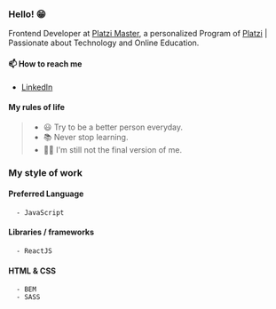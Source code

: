 ### Hello! 😁

<!--
**juliocesardeveloper/juliocesardeveloper** is a ✨ _special_ ✨ repository because its `README.md` (this file) appears on your GitHub profile.

Here are some ideas to get you started:

- 🔭 I’m currently working on ...
- 🌱 I’m currently learning ...
- 👯 I’m looking to collaborate on ...
- 🤔 I’m looking for help with ...
- 💬 Ask me about ...
- 📫 How to reach me: ...
- 😄 Pronouns: ...
- ⚡ Fun fact: ...
-->
Frontend Developer at [Platzi Master](https://platzi.com/blog/conoce-que-es-platzi-master/), a personalized Program of [Platzi](https://platzi.com/) | Passionate about Technology and Online Education.

#### 📫 How to reach me

- [LinkedIn](https://www.linkedin.com/in/julio-cesar-arroyave/)

#### My rules of life

> - 😃 Try to be a better person everyday.
> - 📚 Never stop learning.
> - 🧙‍♂️ I'm still not the final version of me.

### My style of work

#### Preferred Language
      - JavaScript

#### Libraries / frameworks
      - ReactJS

#### HTML & CSS
      - BEM
      - SASS
